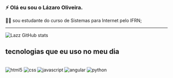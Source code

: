 ### ⚡ Olá eu sou o Lázaro Oliveira.

 👨‍🎓 sou estudante do curso de Sistemas para Internet pelo IFRN;
<hr>
  <div>

![Lazz GitHub stats](https://github-readme-stats.vercel.app/api?username=lazz-dev&show_icons=true&theme=tokyonight)   
  </div>

  ## tecnologias que eu uso no meu dia

  <div style="display: inline_block"><br/>
     
 <img align="center" alt="html5" src="https://img.shields.io/badge/HTML5-E34F26?style=for-the-badge&logo=html5&logoColor=white"/>
 <img align="center" alt="css" src="https://img.shields.io/badge/CSS-239120?&style=for-the-badge&logo=css3&logoColor=white"/>
 <img align="center" alt="javascript" src="https://img.shields.io/badge/JavaScript-323330?style=for-the-badge&logo=javascript&logoColor=F7DF1E"/>
 <img align="center" alt="angular" src="https://img.shields.io/badge/Angular-DD0031?style=for-the-badge&logo=angular&logoColor=white"/>
 <img align="center" alt="python" src="https://img.shields.io/badge/Python-14354C?style=for-the-badge&logo=python&logoColor=white"/>
 
 
 

    
  </div>
    
